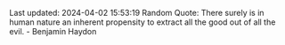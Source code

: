 Last updated: 2024-04-02 15:53:19
Random Quote: There surely is in human nature an inherent propensity to extract all the good out of all the evil. - Benjamin Haydon